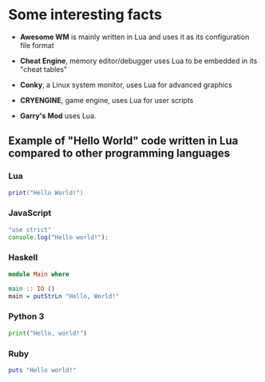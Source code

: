 # Some interesting facts

* **Awesome WM** is mainly written in Lua and uses it as its configuration file format

* **Cheat Engine**, memory editor/debugger uses Lua to  be embedded in its "cheat tables"

* **Conky**, a Linux system monitor, uses Lua for advanced graphics

* **CRYENGINE**, game engine, uses Lua for user scripts

* **Garry's Mod** uses Lua.

## Example of "Hello World" code written in Lua compared to other programming languages

### **Lua**

```Lua
print("Hello World!")
```

### **JavaScript**

```JavaScript
"use strict"
console.log("Hello world!");
```

### Haskell

```haskell
module Main where

main :: IO ()
main = putStrLn "Hello, World!"
```

### **Python 3**

```Python
print("Hello, world!")
```

### **Ruby**

```Ruby
puts "Hello world!"
```

